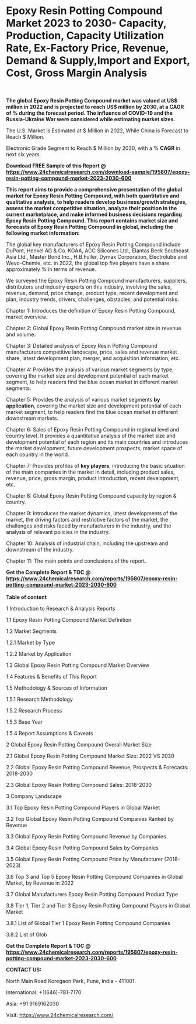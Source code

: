 <h1>Epoxy Resin Potting Compound Market 2023 to 2030- Capacity, Production, Capacity Utilization Rate, Ex-Factory Price, Revenue, Demand & Supply,Import and Export, Cost, Gross Margin Analysis</h1><br/><p><strong>The global Epoxy Resin Potting Compound market was valued at US$ million in 2022 and is projected to reach US$ million by 2030, at a <strong>CAGR</strong> of % during the forecast period. The influence of COVID-19 and the Russia-Ukraine War were considered while estimating market sizes.</strong></p><p>The U.S. Market is Estimated at $ Million in 2022, While China is Forecast to Reach $ Million.</p><p>Electronic Grade Segment to Reach $ Million by 2030, with a % <strong>CAGR</strong> in next six years.</p><div><b>Download FREE Sample of this Report @ <a href="https://www.24chemicalresearch.com/download-sample/195807/epoxy-resin-potting-compound-market-2023-2030-600">https://www.24chemicalresearch.com/download-sample/195807/epoxy-resin-potting-compound-market-2023-2030-600</a></b></div><p><strong>This report aims to provide a comprehensive presentation of the global market for Epoxy Resin Potting Compound, with both quantitative and qualitative analysis, to help readers develop business/growth strategies, assess the market competitive situation, analyze their position in the current marketplace, and make informed business decisions regarding Epoxy Resin Potting Compound. This report contains market size and forecasts of Epoxy Resin Potting Compound in global, including the following market information:</strong></p><p>The global key manufacturers of Epoxy Resin Potting Compound include DuPont, Henkel AG & Co. KGAA, ACC Silicones Ltd., Elantas Beck Southeast Asia Ltd., Master Bond Inc., H.B.Fuller, Dymax Corporation, Electrolube and Wevo-Chemie, etc. in 2022, the global top five players have a share approximately % in terms of revenue.</p><p>We surveyed the Epoxy Resin Potting Compound manufacturers, suppliers, distributors and industry experts on this industry, involving the sales, revenue, demand, price change, product type, recent development and plan, industry trends, drivers, challenges, obstacles, and potential risks.</p><p>Chapter 1: Introduces the definition of Epoxy Resin Potting Compound, market overview.</p><p>Chapter 2: Global Epoxy Resin Potting Compound market size in revenue and volume.</p><p>Chapter 3: Detailed analysis of Epoxy Resin Potting Compound manufacturers competitive landscape, price, sales and revenue market share, latest development plan, merger, and acquisition information, etc.</p><p>Chapter 4: Provides the analysis of various market segments by type, covering the market size and development potential of each market segment, to help readers find the blue ocean market in different market segments.</p><p>Chapter 5: Provides the analysis of various market segments <strong>by application</strong>, covering the market size and development potential of each market segment, to help readers find the blue ocean market in different downstream markets.</p><p>Chapter 6: Sales of Epoxy Resin Potting Compound in regional level and country level. It provides a quantitative analysis of the market size and development potential of each region and its main countries and introduces the market development, future development prospects, market space of each country in the world.</p><p>Chapter 7: Provides profiles of <strong>key players</strong>, introducing the basic situation of the main companies in the market in detail, including product sales, revenue, price, gross margin, product introduction, recent development, etc.</p><p>Chapter 8: Global Epoxy Resin Potting Compound capacity by region & country.</p><p>Chapter 9: Introduces the market dynamics, latest developments of the market, the driving factors and restrictive factors of the market, the challenges and risks faced by manufacturers in the industry, and the analysis of relevant policies in the industry.</p><p>Chapter 10: Analysis of industrial chain, including the upstream and downstream of the industry.</p><p>Chapter 11: The main points and conclusions of the report.</p><div><b>Get the Complete Report & TOC @ <a href="https://www.24chemicalresearch.com/reports/195807/epoxy-resin-potting-compound-market-2023-2030-600">https://www.24chemicalresearch.com/reports/195807/epoxy-resin-potting-compound-market-2023-2030-600</a></b></div><br><b>Table of content</b><p>1 Introduction to Research & Analysis Reports<br />
 
  1.1 Epoxy Resin Potting Compound Market Definition<br />
 
  1.2 Market Segments<br />
 
  1.2.1 Market by Type<br />
 
  1.2.2 Market by Application<br />
 
  1.3 Global Epoxy Resin Potting Compound Market Overview<br />
 
  1.4 Features & Benefits of This Report<br />
 
  1.5 Methodology & Sources of Information<br />
 
  1.5.1 Research Methodology<br />
 
  1.5.2 Research Process<br />
 
  1.5.3 Base Year<br />
 
  1.5.4 Report Assumptions & Caveats<br />
 
 2 Global Epoxy Resin Potting Compound Overall Market Size<br />
 
  2.1 Global Epoxy Resin Potting Compound Market Size: 2022 VS 2030<br />
 
  2.2 Global Epoxy Resin Potting Compound Revenue, Prospects & Forecasts: 2018-2030<br />
 
  2.3 Global Epoxy Resin Potting Compound Sales: 2018-2030<br />
 
 3 Company Landscape<br />
 
  3.1 Top Epoxy Resin Potting Compound Players in Global Market<br />
 
  3.2 Top Global Epoxy Resin Potting Compound Companies Ranked by Revenue<br />
 
  3.3 Global Epoxy Resin Potting Compound Revenue by Companies<br />
 
  3.4 Global Epoxy Resin Potting Compound Sales by Companies<br />
 
  3.5 Global Epoxy Resin Potting Compound Price by Manufacturer (2018-2023)<br />
 
  3.6 Top 3 and Top 5 Epoxy Resin Potting Compound Companies in Global Market, by Revenue in 2022<br />
 
  3.7 Global Manufacturers Epoxy Resin Potting Compound Product Type<br />
 
  3.8 Tier 1, Tier 2 and Tier 3 Epoxy Resin Potting Compound Players in Global Market<br />
 
  3.8.1 List of Global Tier 1 Epoxy Resin Potting Compound Companies<br />
 
  3.8.2 List of Glob<br><div><b>Get the Complete Report & TOC @ <a href="https://www.24chemicalresearch.com/reports/195807/epoxy-resin-potting-compound-market-2023-2030-600">https://www.24chemicalresearch.com/reports/195807/epoxy-resin-potting-compound-market-2023-2030-600</a></b></div></p>
 
 <b>CONTACT US:</b><br>
 
 North Main Road Koregaon Park, Pune, India - 411001.<br/>
 
 International: +1(646)-781-7170<br/>
 
 Asia: +91 9169162030<br/>
 
 Visit: <a href="https://www.24chemicalresearch.com/">https://www.24chemicalresearch.com/</a>
 
 <br>